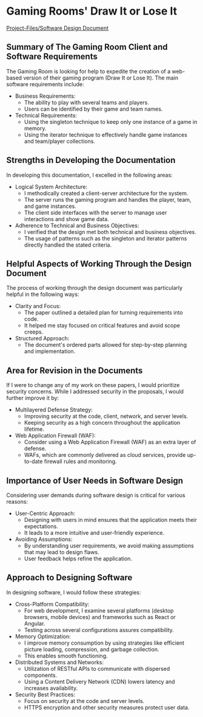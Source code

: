 # Gaming Rooms' Draw It or Lose It

[Project-Files/Software Design Document](https://github.com/mubeenkh4u/CS-230-Operating-Platforms-Draw-It-Lose-It/blob/main/Project-Files/Software%20Design%20Document.docx)

## Summary of The Gaming Room Client and Software Requirements
The Gaming Room is looking for help to expedite the creation of a web-based version of their gaming program (Draw It or Lose It). The main software requirements include:
- Business Requirements:
  *	The ability to play with several teams and players.
  *	Users can be identified by their game and team names.
- Technical Requirements:
  *	Using the singleton technique to keep only one instance of a game in memory.
  *	Using the iterator technique to effectively handle game instances and team/player collections.
## Strengths in Developing the Documentation
In developing this documentation, I excelled in the following areas:
- Logical System Architecture:
  *	I methodically created a client-server architecture for the system.
  *	The server runs the gaming program and handles the player, team, and game instances.
  *	The client side interfaces with the server to manage user interactions and show game data.
- Adherence to Technical and Business Objectives:
  *	I verified that the design met both technical and business objectives.
  *	The usage of patterns such as the singleton and iterator patterns directly handled the stated criteria.
## Helpful Aspects of Working Through the Design Document
The process of working through the design document was particularly helpful in the following ways:
- Clarity and Focus:
  *	The paper outlined a detailed plan for turning requirements into code.
  *	It helped me stay focused on critical features and avoid scope creeps.
- Structured Approach:
  *	The document's ordered parts allowed for step-by-step planning and implementation.
## Area for Revision in the Documents
If I were to change any of my work on these papers, I would prioritize security concerns. While I addressed security in the proposals, I would further improve it by:
- Multilayered Defense Strategy:
  *	Improving security at the code, client, network, and server levels.
  *	Keeping security as a high concern throughout the application lifetime.
- Web Application Firewall (WAF):
  *	Consider using a Web Application Firewall (WAF) as an extra layer of defense.
  *	WAFs, which are commonly delivered as cloud services, provide up-to-date firewall rules and monitoring.
## Importance of User Needs in Software Design
Considering user demands during software design is critical for various reasons:
- User-Centric Approach:
  *	Designing with users in mind ensures that the application meets their expectations.
  *	It leads to a more intuitive and user-friendly experience.
- Avoiding Assumptions:
  *	By understanding user requirements, we avoid making assumptions that may lead to design flaws.
  *	User feedback helps refine the application.
## Approach to Designing Software
In designing software, I would follow these strategies:
- Cross-Platform Compatibility:
  *	For web development, I examine several platforms (desktop browsers, mobile devices) and frameworks such as React or Angular.
  *	Testing across several configurations assures compatibility.
- Memory Optimization:
  *	I improve memory consumption by using strategies like efficient picture loading, compression, and garbage collection.
  *	This enables smooth functioning.
- Distributed Systems and Networks:
  *	Utilization of RESTful APIs to communicate with dispersed components.
  *	Using a Content Delivery Network (CDN) lowers latency and increases availability.
- Security Best Practices:
  *	Focus on security at the code and server levels.
  *	HTTPS encryption and other security measures protect user data.

